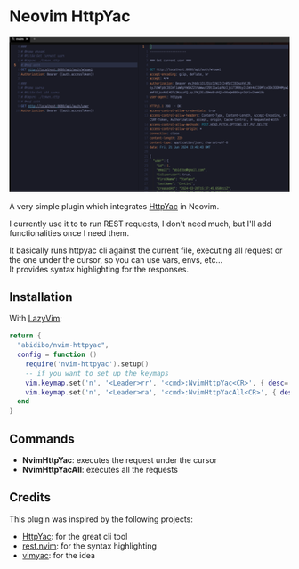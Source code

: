 # Neovim HttpYac

![Screenshot](screenshots/screen.png)

A very simple plugin which integrates [HttpYac](https://httpyac.github.io/) in Neovim.

I currently use it to to run REST requests, I don't need much, but I'll add functionalities once I need them.

It basically runs httpyac cli against the current file, executing all request or the one under the cursor, so you can use vars, envs, etc...    
It provides syntax highlighting for the responses.

## Installation

With [LazyVim](https://github.com/LazyVim/LazyVim):

```lua
return {
  "abidibo/nvim-httpyac",
  config = function ()
    require('nvim-httpyac').setup()
    -- if you want to set up the keymaps
    vim.keymap.set('n', '<Leader>rr', '<cmd>:NvimHttpYac<CR>', { desc='Run request'})
    vim.keymap.set('n', '<Leader>ra', '<cmd>:NvimHttpYacAll<CR>', { desc='Run all requests'})
  end
}
```

## Commands

- **NvimHttpYac**: executes the request under the cursor
- **NvimHttpYacAll**: executes all the requests

## Credits

This plugin was inspired by the following projects:

- [HttpYac](https://httpyac.github.io/): for the great cli tool
- [rest.nvim](https://github.com/rest-nvim/rest.nvim): for the syntax highlighting
- [vimyac](https://github.com/oxcafedead/vimyac): for the idea
